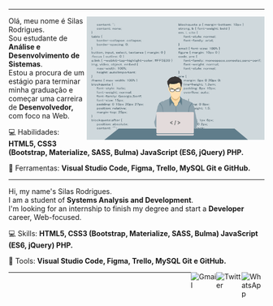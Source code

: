 <hr>
<img src="banner.png" width="350px" align="right" alt="Banner">

<p align="left"> 
  Olá, meu nome é Silas Rodrigues.<br>
  Sou estudante de <strong>Análise e Desenvolvimento de Sistemas</strong>.<br>
  Estou a procura de um estágio para terminar minha graduação e começar uma carreira de <strong>Desenvolvedor,</strong> com foco na Web.<br>
</p>

<p align="left">
  💻 Habilidades: <strong>HTML5, CSS3 (Bootstrap, Materialize, SASS, Bulma) JavaScript (ES6, jQuery) PHP.</strong>
</p>

<p align="left">
  🧰 Ferramentas: <strong>Visual Studio Code, Figma, Trello, MySQL Git e GitHub.</strong>
</p>
<hr>

<p align="left"> 
  Hi, my name's Silas Rodrigues.<br>
  I am a student of <strong>Systems Analysis and Development</strong>.<br>
  I'm looking for an internship to finish my degree and start a <strong>Developer</strong> career, Web-focused.<br>
</p>

<p align="left">
  💻 Skills: <strong>HTML5, CSS3 (Bootstrap, Materialize, SASS, Bulma) JavaScript (ES6, jQuery) PHP.</strong>
</p>

<p align="left">
  🧰 Tools: <strong>Visual Studio Code, Figma, Trello, MySQL Git e GitHub.</strong>
</p>

<p align="left">  
  <a href="https://api.whatsapp.com/send/?phone=5519986024827&text&app_absent=0" target="_blank">
    <img align="right" src="https://image.flaticon.com/icons/png/512/36/36935.png" width="45px" height="50px" alt="WhatsApp">
  </a>

  <a href="https://twitter.com/jinuye1/" target="_blank">
    <img align="right" src="https://cdn.icon-icons.com/icons2/1793/PNG/512/twitterdrawlogo_114742.png" width="50px" height="50px" alt="Twitter">
  </a>
  
  <a href="mailto:silasrodrigues.fatec@gmail.com?subject=Contato GitHub" target="_blank">
    <img align="right" src="https://cdn.icon-icons.com/icons2/1793/PNG/512/postenvelope_114740.png" width="50px" height="50px" alt="Gmail">
  </a>
</p>
<hr>



